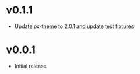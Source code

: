 v0.1.1
==================
* Update px-theme to 2.0.1 and update test fixtures

v0.0.1
==================
* Initial release

